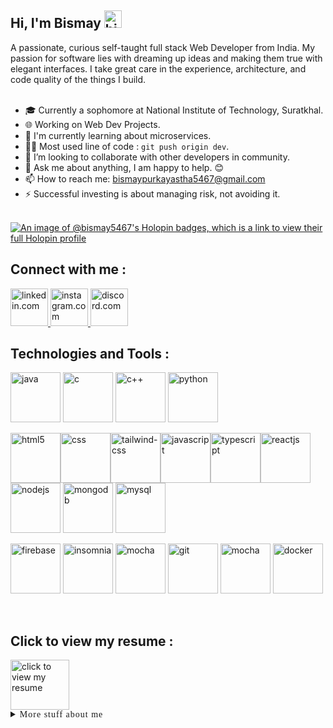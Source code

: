 ## **Hi, I'm Bismay** <img src = "https://user-images.githubusercontent.com/1303154/88677602-1635ba80-d120-11ea-84d8-d263ba5fc3c0.gif" width="28px" height="28px" alt="hi">

A passionate, curious self-taught full stack Web Developer from India. My passion for software lies with dreaming up ideas and making them true with elegant interfaces. I take great care in the experience, architecture, and code quality of the things I build.
<br /><br />

- 🎓 Currently a sophomore at National Institute of Technology, Suratkhal.
- 🌐 Working on Web Dev Projects.
- 🌱 I'm currently learning about microservices.
- 🧑‍💻 Most used line of code : `git push origin dev`.
- 💞 I’m looking to collaborate with other developers in community.
- 💬 Ask me about anything, I am happy to help. 😊
- 📫 How to reach me: bismaypurkayastha5467@gmail.com
- ⚡ Successful investing is about managing risk, not avoiding it.
<br /><br />

[![An image of @bismay5467's Holopin badges, which is a link to view their full Holopin profile](https://holopin.me/bismay5467)](https://holopin.io/@bismay5467)

## **Connect with me :** 

<a href = "https://www.linkedin.com/in/bismay-purkayastha-4a63a6179/" target = "_blank">
    <img width="60" src="https://img.icons8.com/3d-fluency/94/linkedin.png" alt="linkedin.com"/>
</a> <a href = "https://www.instagram.com/bismaypurkayastha/" target = "_blank">
    <img width="60" src="https://img.icons8.com/3d-fluency/94/instagram-new.png" alt="instagram.com"/>
</a> <a href = "https://discordapp.com/users/846760767583551508" target = "_blank">
    <img width="60" src="https://img.icons8.com/3d-fluency/94/discord-logo.png" alt="discord.com"/>
</a>

<br />

## **Technologies and Tools :** 

<img src = "https://img.icons8.com/external-flaticons-flat-flat-icons/256/external-java-computer-programming-flaticons-flat-flat-icons.png" alt = "java" width="80px"> <img src = "https://img.icons8.com/color/256/c-programming.png" alt = "c" width="80px"> <img src = "https://img.icons8.com/color/256/c-plus-plus-logo.png" alt = "c++" width="80px"> <img src = "https://img.icons8.com/color/256/python.png" alt = "python" width="80px">

<img src = "https://img.icons8.com/color/256/html-5.png" alt = "html5" width="80px"><img src = "https://img.icons8.com/fluency/256/css3.png" alt = "css" width="80px"><img src = "https://img.icons8.com/fluency/256/tailwind_css.png" alt = "tailwind-css" width="80px"><img src = "https://img.icons8.com/color/256/javascript.png" alt = "javascript" width="80px"><img src = "https://img.icons8.com/color/256/typescript.png" alt = "typescript" width="80px"><img src = "https://img.icons8.com/office/256/react.png" alt = "reactjs" width="80px"> <img src = "https://img.icons8.com/color/256/nodejs.png" alt = "nodejs" width="80px"> <img src = "https://img.icons8.com/color/256/mongodb.png" alt = "mongodb" width="80px"> <img src = "https://img.icons8.com/color/256/mysql-logo.png" alt = "mysql" width="80px">

<img src = "https://img.icons8.com/color/256/firebase.png" alt = "firebase" width="80px"> <img src = "https://seeklogo.com/images/I/insomnia-logo-A35E09EB19-seeklogo.com.png" alt = "insomnia" width="80px"> <img src = "https://brandslogos.com/wp-content/uploads/images/mocha-logo-1.png" alt = "mocha" width="80px"> <img src = "https://img.icons8.com/color/256/git.png" alt = "git" width="80px"> <img src = "https://cdn-icons-png.flaticon.com/512/906/906324.png" alt = "mocha" width="80px"> <img src = "https://img.icons8.com/color/256/docker.png" alt = "docker" width="80px">

<br />

## **Click to view my resume :**

<a href = "https://drive.google.com/file/d/1Y11qOejIGFPy02TDhms4Iyc9QO_UYDzD/view?usp=drive_link" target = "_blank">
    <img width="94" height="80" src="https://img.icons8.com/nolan/64/parse-from-clipboard.png" alt="click to view my resume"/>
</a>

<br />

<details>
    <summary style = "font-family: Verdana; letter-spacing : 1px">More stuff about me</summary>
<br />

## **Profile Visits :**
<br />

![Visitors](https://api.visitorbadge.io/api/visitors?path=https%3A%2F%2Fgithub.com%2FBismay5467&label=VISITORS&labelColor=%23f47201&countColor=%23263759)

<br />

## **Github Stats :**

<br />

[![Bismay's GitHub stats-Dark](https://github-readme-stats.vercel.app/api?username=Bismay5467&show_icons=true&theme=merko#gh-dark-mode-only)](https://github.com/Bismay5467)

<br />

## **Coding Stats :**

<br />

[![Top Langs stats-Dark](https://github-readme-stats.vercel.app/api/top-langs/?username=bismay5467&langs_count=8&layout=compact&theme=merko#gh-dark-mode-only)](https://github.com/Bismay5467)

</details>





